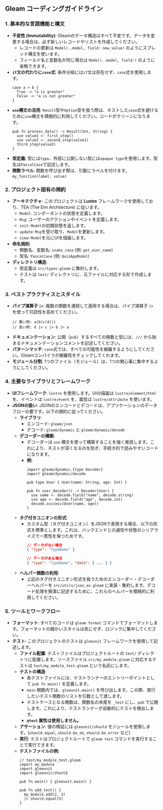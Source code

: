 

## Gleam コーディングガイドライン

### 1. 基本的な言語機能と構文

-   **不変性 (Immutability)**: Gleamのデータ構造はすべて不変です。データを変更する場合は、必ず新しいレコードやリストを作成してください。
    -   レコードの更新は `Model(..model, field: new_value)` のようにスプレッド構文を使います。
    -   フィールド名と変数名が同じ場合は `Model(..model, field:)` のように省略できます。
-   **`if`文の代わりに`case`式**: 条件分岐には`if`文は存在せず、`case`式を使用します。
    ```gleam
    case a > b {
      True -> "a is greater"
      False -> "a is not greater"
    }
    ```
-   **`use`構文の活用**: `Result`型や`Option`型を扱う際は、ネストした`case`式を避けるために`use`構文を積極的に利用してください。コードがクリーンになります。
    ```gleam
    pub fn process_data() -> Result(Int, String) {
      use value1 <- first_step()
      use value2 <- second_step(value1)
      third_step(value2)
    }
    ```
-   **型定義**: 型には`type`、外部に公開しない型には`opaque type`を使用します。型名は`PascalCase`で記述します。
-   **関数ラベル**: 関数を呼び出す際は、引数にラベルを付けます。 `my_function(label: value)`

### 2. プロジェクト固有の規約

-   **アーキテクチャ**: このプロジェクトは **Lustre** フレームワークを使用しており、TEA (The Elm Architecture) に従います。
    -   `Model`: コンポーネントの状態を定義します。
    -   `Msg`: ユーザーのアクションやイベントを定義します。
    -   `init`: `Model`の初期状態を返します。
    -   `update`: `Msg`を受け取り、`Model`を更新します。
    -   `view`: `Model`を元にUIを描画します。
-   **命名規則**:
    -   関数名、変数名: `snake_case` (例: `get_user_name`)
    -   型名: `PascalCase` (例: `QuizAppModel`)
-   **ディレクトリ構造**:
    -   型定義は `src/types.gleam` に集約します。
    -   テストは `test/` ディレクトリに、元ファイルに対応する形で作成します。

### 3. ベストプラクティスとスタイル

-   **パイプ演算子 `|>`**: 複数の関数を連続して適用する場合は、パイプ演算子 `|>` を使って可読性を高めてください。
    ```gleam
    // 悪い例: a(b(c(d)))
    // 良い例: d |> c |> b |> a
    ```
-   **ドキュメンテーション**: 公開（`pub`）するすべての関数と型には、`///` から始まるドキュメンテーションコメントを記述してください。
-   **パターンマッチ**: `case`式では、すべての可能性を網羅するようにしてください。Gleamコンパイラが網羅性をチェックしてくれます。
-   **モジュール分割**: 1つのファイル（モジュール）は、1つの関心事に集中するようにしてください。

### 4. 主要なライブラリとフレームワーク

-   **UIフレームワーク**: `lustre` を使用します。UIの描画は `lustre/element/html` を、イベントは `lustre/event` を、属性は `lustre/attribute` を使います。
-   **JSONの扱い**: JSONのエンコードとデコードは、アプリケーションのデータフローの要です。以下の規約に従ってください。
    -   **ライブラリ**:
        -   エンコード: `gleam/json`
        -   デコード: `gleam/dynamic` と `gleam/dynamic/decode`
    -   **デコーダーの構築**:
        -   デコーダーは `use` 構文を使って構築することを強く推奨します。これにより、ネストが深くなるのを防ぎ、手続き的で読みやすいコードになります。
        -   **例:**
            ```gleam
            import gleam/dynamic.{type Decoder}
            import gleam/dynamic/decode

            pub type User { User(name: String, age: Int) }

            pub fn user_decoder() -> Decoder(User) {
              use name <- decode.field("name", decode.string)
              use age <- decode.field("age", decode.int)
              decode.success(User(name, age))
            }
            ```
    -   **タグ付きユニオンの形式**:
        -   カスタム型（タグ付きユニオン）をJSONで表現する場合、以下の形式を標準とします。これは、バックエンドとの通信や状態のシリアライズで一貫性を保つためです。
            ```json
            // データがない場合
            { "type": "TypeName" }

            // データがある場合
            { "type": "TypeName", "data": { ... } }
            ```
    -   **ヘルパー関数の利用**:
        -   上記のタグ付きユニオン形式を扱うためのエンコーダー・デコーダーヘルパーを `src/utils/json_ex.gleam` に実装・集約します。デコード処理を簡潔に記述するために、これらのヘルパーを積極的に利用してください。

### 5. ツールとワークフロー

-   **フォーマット**: すべてのコードは `gleam format` コマンドでフォーマットします。フォーマットの細かいスタイルは気にせず、ロジックに集中してください。
-   **テスト**: このプロジェクトのテストは `gleeunit` フレームワークを使用して記述します。
    -   **ファイル配置**: テストファイルはプロジェクトルートの `test/` ディレクトリに配置します。ソースファイル `src/my_module.gleam` に対応するテストは `test/my_module_test.gleam` という名前にします。
    -   **テストの構造**:
        -   各テストファイルには、テストランナーのエントリーポイントとして `pub fn main()` を定義します。
        -   `main` 関数内では、`gleeunit.main()` を呼び出します。この際、実行したいテスト関数のリストを引数として渡します。
        -   テストケースとなる関数は、関数名の末尾を `_test` にし、`pub` で公開します。これにより、テストランナーが自動的にテストを検出します。
        -   **`@test` 属性は使用しません。**
    -   **アサーション**: 値の検証には `gleeunit/should` モジュールを使用します。(`should.equal`, `should.be_ok`, `should.be_error` など)
    -   **実行**: テストはプロジェクトルートで `gleam test` コマンドを実行することで実行できます。
    -   **テストファイルの例:**
        ```gleam
        // test/my_module_test.gleam
        import my_module
        import gleeunit
        import gleeunit/should

        pub fn main() { gleeunit.main() }

        pub fn add_test() {
          my_module.add(2, 3)
          |> should.equal(5)
        }
        ```